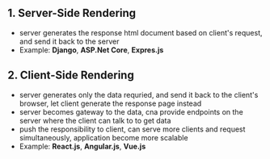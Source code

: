 ## **1. Server-Side Rendering**
- server generates the response html document based on client's request, and send it back to the server
- Example: **Django**, **ASP.Net Core**, **Expres.js**
## **2. Client-Side Rendering**
- server generates only the data requried, and send it back to the client's browser, let client generate the response page instead
- server becomes gateway to the data, cna provide endpoints on the server where the client can talk to to get data
- push the responsibility to client, can serve more clients and request simultaneously, application become more scalable
- Example: **React.js**, **Angular.js**, **Vue.js**
